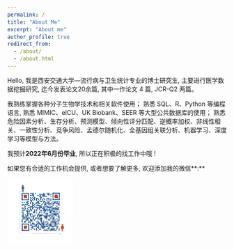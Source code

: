 ```yaml
---
permalink: /
title: "About Me"
excerpt: "About me"
author_profile: true
redirect_from: 
  - /about/
  - /about.html
---
```


Hello, 我是西安交通大学—流行病与卫生统计专业的博士研究生, 主要进行医学数据挖掘研究, 迄今发表论文20余篇, 其中一作论文 4 篇, JCR-Q2 两篇。

我熟练掌握各种分子生物学技术和相关软件使用； 熟悉 SQL、R、Python 等编程语言, 熟悉 MIMIC、eICU、UK Biobank、SEER 等大型公共数据库的使用； 熟悉危险因素分析、生存分析、预测模型、倾向性评分匹配、逆概率加权、非线性相关、一致性分析、竞争风险、孟德尔随机化、全基因组关联分析、机器学习、深度学习等模型与方法。

我预计**2022年6月份毕业**, 所以正在积极的找工作中哦 !

如果您有合适的工作机会提供, 或者想要了解更多, 欢迎添加我的微信**:**  

<img src='/images/wechat.jpg' width="30%" height="30%">

